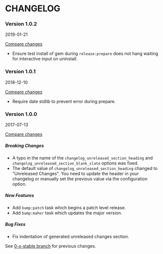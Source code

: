 # CHANGELOG

### Version 1.0.2

2019-01-21

[Compare changes](https://github.com/tf/semmy/compare/v1.0.1...v1.0.2)

- Ensure test install of gem during `release:prepare` does not hang
  waiting for interactive input on uninstall.

### Version 1.0.1

2018-12-10

[Compare changes](https://github.com/tf/semmy/compare/v1.0.0...v1.0.1)

- Require date stdlib to prevent error during prepare.

### Version 1.0.0

2017-07-13

[Compare changes](https://github.com/tf/semmy/compare/0-x-stable...v1.0.0)

##### Breaking Changes

- A typo in the name of the `changelog_unreleased_section_heading` and
  `changelog_unreleased_section_blank_slate` options was fixed.
- The default value of `changelog_unreleased_section_heading` changed
  to "Unreleased Changes". You need to update the header in your
  changelog or manually set the previous value via the configuration option.

##### New Features

- Add `bump:patch` task which begins a patch level release.
- Add `bump:mahor` task which updates the major version.

##### Bug Fixes

- Fix indentation of generated unreleased changes section.

See
[0-x-stable branch](https://github.com/tf/semmy/blob/0-x-stable/CHANGELOG.md)
for previous changes.
